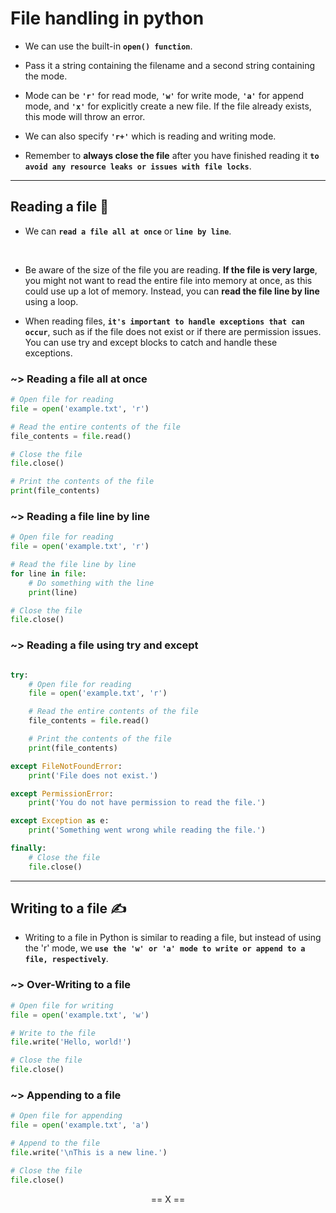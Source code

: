 # File handling in python

- We can use the built-in **`open() function`**.

- Pass it a string containing the filename and a second string containing the mode.

- Mode can be **`'r'`** for read mode, **`'w'`** for write mode, **`'a'`** for append mode, and **`'x'`** for explicitly create a new file. If the file already exists, this mode will throw an error.

- We can also specify **`'r+'`** which is reading and writing mode.

- Remember to **always close the file** after you have finished reading it **`to avoid any resource leaks or issues with file locks`**.

---

## Reading a file 📖

- We can **`read a file all at once`** or **`line by line`**.

<br/>

- Be aware of the size of the file you are reading. **If the file is very large**, you might not want to read the entire file into memory at once, as this could use up a lot of memory. Instead, you can **read the file line by line** using a loop.

- When reading files, **`it's important to handle exceptions that can occur`**, such as if the file does not exist or if there are permission issues. You can use try and except blocks to catch and handle these exceptions.

### ~> Reading a file all at once

```python
# Open file for reading
file = open('example.txt', 'r')

# Read the entire contents of the file
file_contents = file.read()

# Close the file
file.close()

# Print the contents of the file
print(file_contents)
```

### ~> Reading a file line by line

```python
# Open file for reading
file = open('example.txt', 'r')

# Read the file line by line
for line in file:
    # Do something with the line
    print(line)

# Close the file
file.close()
```

### ~> Reading a file using try and except

```python

try:
    # Open file for reading
    file = open('example.txt', 'r')

    # Read the entire contents of the file
    file_contents = file.read()

    # Print the contents of the file
    print(file_contents)

except FileNotFoundError:
    print('File does not exist.')

except PermissionError:
    print('You do not have permission to read the file.')

except Exception as e:
    print('Something went wrong while reading the file.')

finally:
    # Close the file
    file.close()
```

---

## Writing to a file ✍️

- Writing to a file in Python is similar to reading a file, but instead of using the 'r' mode, we **`use the 'w' or 'a' mode to write or append to a file, respectively`**.

### ~> Over-Writing to a file

```python
# Open file for writing
file = open('example.txt', 'w')

# Write to the file
file.write('Hello, world!')

# Close the file
file.close()
```

### ~> Appending to a file

```python
# Open file for appending
file = open('example.txt', 'a')

# Append to the file
file.write('\nThis is a new line.')

# Close the file
file.close()
```

<div align="center">
== X ==
</div>
